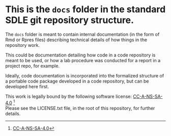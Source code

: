# This is the `docs` folder in the standard SDLE git repository structure.

The `docs` folder is meant to contain internal documentation (in the form of Rmd or Rpres files) describing technical details of how things in the repository work.

This could be documentation detailing how code in a code repository is meant to be used, or how a lab procedure was conducted for a report in a project repo, for example.

Ideally, code documentation is incorporated into the formalized structure of a portable code package developed in a code repository, but can be developed here first.

This work is legally bound by the following software license: [CC-A-NS-SA-4.0][1] [^1]  
Please see the LICENSE.txt file, in the root of this repository, for further details.

[1]: https://creativecommons.org/licenses/by-nc-sa/4.0/ "CC-A-NS-SA-4.0"


[^1]: [CC-A-NS-SA-4.0](https://creativecommons.org/licenses/by-nc-sa/4.0/)
